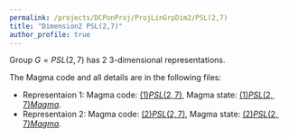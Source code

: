 ```yaml
---
permalink: /projects/DCPonProj/ProjLinGrpDim2/PSL(2,7)
title: "Dimension2 PSL(2,7)"
author_profile: true
---
```


Group $G=PSL(2,7)$ has 2 3-dimensional representations.

The Magma code and all details are in the following files:
* Representaion 1: Magma code: <a href="https://kaiqi-yang1994.github.io/files/DCPonProj/(1)Dimension3 PSL(2,7)" target="_blank" rel="noopener noreferrer">$(1)PSL(2,7)$</a>, Magma state: <a href="https://kaiqi-yang1994.github.io/files/DCPonProj/Dim2PSL(2,7)1">$(1)PSL(2,7) Magma$</a>.
* Representaion 2: Magma code: <a href="https://kaiqi-yang1994.github.io/files/DCPonProj/(2)Dimension3 PSL(2,7)" target="_blank" rel="noopener noreferrer">$(2)PSL(2,7)$</a>, Magma state: <a href="https://kaiqi-yang1994.github.io/files/DCPonProj/Dim2PSL(2,7)2">$(2)PSL(2,7) Magma$</a>.
